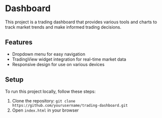 # Dashboard

This project is a trading dashboard that provides various tools and charts to track market trends and make informed trading decisions.

## Features

- Dropdown menu for easy navigation
- TradingView widget integration for real-time market data
- Responsive design for use on various devices

## Setup

To run this project locally, follow these steps:

1. Clone the repository: `git clone https://github.com/yourusername/trading-dashboard.git`
2. Open `index.html` in your browser

